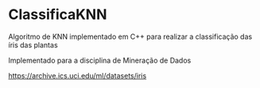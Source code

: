 # ClassificaKNN
Algoritmo de KNN implementado em C++ para realizar a classificação das íris das plantas

Implementado para a disciplina de Mineração de Dados

https://archive.ics.uci.edu/ml/datasets/iris
